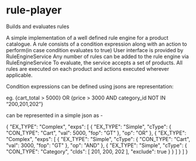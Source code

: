 # rule-player
Builds and evaluates rules

A simple implementation of a well defined rule engine for a product catalogue.
A rule consists of a condition expression along with an action to perform(in case condition evaluates to true)
User interface is provided by RuleEngineService
Any number of rules can be added to the rule engine via RuleEngineService
To evaluate, the service accepts a set of products. All rules are executed on each product and actions executed wherever applicable. 

Condition expressions can be defined using jsons are representation:

eg. 
{cart_total > 5000}
OR
{price > 3000 AND category_id NOT IN “200,201,202”}

can be represented in a simple json as -

{
    "EX_TYPE": "Complex",
    "exps": [
        {
            "EX_TYPE": "Simple",
            "cType": {
                "CON_TYPE": "Cart",
                "val": 5000,
                "fop": "GT"
            },
            "op": "OR"
        },
        {
            "EX_TYPE": "Complex",
            "exps": [
                {
                    "EX_TYPE": "Simple",
                    "cType": {
                        "CON_TYPE": "Cart",
                        "val": 3000,
                        "fop": "GT"
                    },
                    "op": "AND"
                },
                {
                    "EX_TYPE": "Simple",
                    "cType": {
                        "CON_TYPE": "Category",
                        "cIds": [
                            201,
                            200,
                            202
                        ],
                        "exclude": true
                    }
                }
            ]
        }
    ]
}
